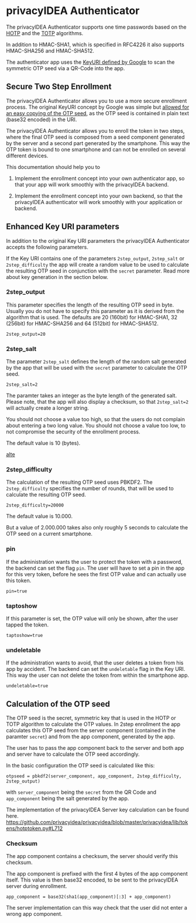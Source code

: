 # privacyIDEA Authenticator

The privacyIDEA Authenticator supports one time passwords
based on the [HOTP](https://tools.ietf.org/html/rfc4226) and the [TOTP](https://tools.ietf.org/html/rfc6238) algorithms.

In addition to HMAC-SHA1, which is specified in RFC4226 it also
supports HMAC-SHA256 and HMAC-SHA512.

The authenticator app uses the [KeyURI defined by Google](https://github.com/google/google-authenticator/wiki/Key-Uri-Format) to scan the symmetric OTP seed via a QR-Code into the app.

## Secure Two Step Enrollment

The privacyIDEA Authenticator allows you to use a more secure enrollment process.
The original KeyURI concept by Google was simple but [allowed for an easy copying of the OTP seed](https://netknights.it/en/the-problem-with-the-google-authenticator/), as the
OTP seed is contained in plain text (base32 encoded) in the URI.

The privacyIDEA Authenticator allows you to enroll the token in two steps, where the final OTP seed is composed from
a seed component generated by the server and a second part generated by the smartphone. This way the OTP token is
bound to one smartphone and can not be enrolled on several different devices.

This documentation should help you to

1. Implement the enrollment concept into your own authenticator app, so that your app will work smoothly with the privacyIDEA backend.

2. Implement the enrollment concept into your own backend, so that the privacyIDEA authenticator will work smoothly with your application or backend.

## Enhanced Key URI parameters

In addition to the original Key URI parameters the privacyIDEA Authenticator accepts the following parameters.

If the Key URI contains one of the parameters ``2step_output``, ``2step_salt`` or ``2step_difficulty`` the app 
will create a random value to be used to calculate the resulting OTP seed in conjunction with the ``secret`` parameter.
Read more about key generation in the section below.

### 2step_output

This parameter specifies the length of the resulting OTP seed in byte.
Usually you do not have to specify this parameter as it is derived from the algorithm that is used. 
The defaults are 20 (160bit) for HMAC-SHA1, 32 (256bit) for HMAC-SHA256 and 64 (512bit) for HMAC-SHA512.

    2step_output=20


### 2step_salt

The parameter ``2step_salt`` defines the length of the random salt generated by the app that will be used with the
``secret`` parameter to calculate the OTP seed.

    2step_salt=2

The paramter takes an integer as the byte length of the generated salt. Please note, that the app will also display 
a checksum, so that ``2step_salt=2`` will actually create a longer string.

You should not choose a value too high, so that the users do not complain about entering a two long value.
You should not choose a value too low, to not compromise the security of the enrollment process.

The default value is 10 (bytes).

[alte](qrcodes/2step.png)

### 2step_difficulty

The calculation of the resulting OTP seed uses PBKDF2. The ``2step_difficulty`` specifies the number of rounds, that will 
be used to calculate the resulting OTP seed.

    2step_difficulty=20000

The default value is 10.000. 

But a value of 2.000.000 takes also only roughly 5 seconds to calculate the OTP seed on a current smartphone.

### pin

If the administration wants the user to protect the token with a password, the backend can set the flag ``pin``.
The user will have to set a pin in the app for this very token,
before he sees the first OTP value and can actually use this token.

    pin=true


### taptoshow

If this parameter is set, the OTP value will only be shown, after the user tapped the token.

    taptoshow=true
    
### undeletable

If the administration wants to avoid, that the user deletes a token from his app by accident. The backend can set the ``undeletable``
flag in the Key URI. This way the user can not delete the token from within the smartphone app.

    undeletable=true


## Calculation of the OTP seed

The OTP seed is the secret, symmetric key that is used
in the HOTP or TOTP algorithm to calculate the OTP values.
In 2step enrollment the app calculates this OTP seed from the server
component (contained in the paramter ``secret``) and from
the app component, generated by the app.

The user has to pass the app component back to the server and 
both app and server have to calculate the OTP seed
accordingly.

In the basic configuration the OTP seed is calculated like this:

    otpseed = pbkdf2(server_component, app_component, 2step_difficulty, 2step_output)

with ``server_component`` being the ``secret`` from the QR Code and ``app_component``
being the salt generated by the app.


The implementation of the privacyIDEA Server key calculation can 
be found here. https://github.com/privacyidea/privacyidea/blob/master/privacyidea/lib/tokens/hotptoken.py#L712


### Checksum

The app component contains a checksum, the server should
verify this checksum.

The app component is prefixed with the first 4 bytes of the 
app component itself.
This value is then base32 encoded, to be sent to the 
privacyIDEA server during enrollment.

    app_component = base32(sha1(app_component)[:3] + app_component)

The server implementation can this way check that the 
user did not enter a wrong app component.
